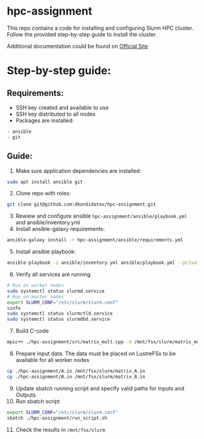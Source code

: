 # hpc-assignment

This repo contains a code for installing and configuring Slurm HPC cluster. Follow the provided step-by-step guide to install the cluster.

Additional documentation could be found on [Official Site](https://slurm.schedmd.com/quickstart_admin.html)

# Step-by-step guide:
## Requirements:
- SSH key created and available to use
- SSH key distributed to all nodes
- Packages are installed:
```bash
- ansible  
- git
```
## Guide:
1) Make sure application dependencies are installed:
```bash
sudo apt install ansible git
```
2) Clone repo with roles:
```bash
git clone git@github.com:dkondidatov/hpc-assignment.git
```
3) Rewiew and configure ansible `hpc-assignment/ansible/playbook.yml` and ansible/inventory.yml
4) Install ansible-galaxy requirements:
```bash
ansible-galaxy install -r hpc-assignment/ansible/requirements.yml
```
5) Install ansible playbook: 
```bash
ansible-playbook -i ansible/inventory.yml ansible/playbook.yml --private-key=~/.ssh/<"set your private key here">
```
6) Verify all services are running
```bash
# Run on worker nodes
sudo systemctl status slurmd.service
# Run on master nodes
export SLURM_CONF="/etc/slurm/slurm.conf"
sinfo 
sudo systemctl status slurmctld.service
sudo systemctl status slurmdbd.service
```
7) Build С-code
```bash
mpic++ ./hpc-assignment/src/matrix_mult.cpp -o /mnt/fsx/slurm/matrix_mult_cpp
```
8) Prepare input data. The data must be placed on LustreFSx to be available for all worker nodes
```bash
cp ./hpc-assignment/A.in /mnt/fsx/slurm/matrix_A.in 
cp ./hpc-assignment/B.in /mnt/fsx/slurm/matrix_B.in
```
9) Update sbatch running script and specify valid paths for Inputs and Outputs
10) Run sbatch script
```bash
export SLURM_CONF="/etc/slurm/slurm.conf"
sbatch ./hpc-assignment/run_script.sh
```
11) Check the results in `/mnt/fsx/slurm`
